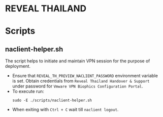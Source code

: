 # REVEAL THAILAND

# Scripts

## naclient-helper.sh

The script helps to initiate and maintain VPN session for the purpose of deployment.

*   Ensure that `REVEAL_TH_PREVIEW_NACLIENT_PASSWORD` environment variable is set. Obtain credentials from `Reveal Thailand Handover & Support` under password for `Vmware VPN Biophics Configuration Portal`.
*   To execute run:
    ```shell
    sudo -E ./scripts/naclient-helper.sh
    ```
*   When exiting with `Ctrl + C` wait till `naclient logout`.
